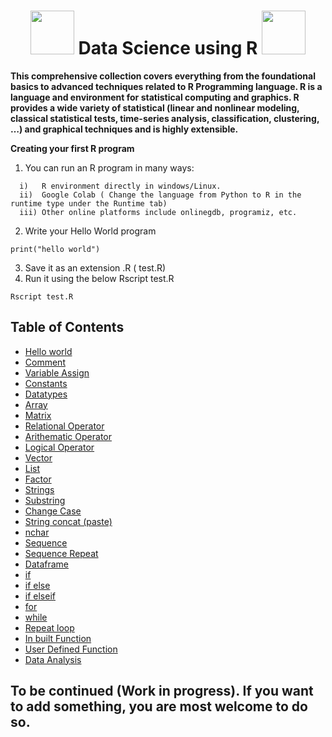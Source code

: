  <h1 align="center"> <img src="https://github.com/santoshpanda1995/Image-Processing-using-Matlab/blob/main/Images/giphy.gif" width="70px"> Data Science using R <img src="https://github.com/santoshpanda1995/Image-Processing-using-Matlab/blob/main/Images/giphy.gif" width="70px"> </h1>

**This comprehensive collection covers everything from the foundational basics to advanced techniques related to R Programming language. R is a language and environment for statistical computing and graphics. R provides a wide variety of statistical (linear and nonlinear modeling, classical statistical tests, time-series analysis, classification, clustering, …) and graphical techniques and is highly extensible.**

**Creating your first R program** <br>
1) You can run an R program in many ways: <br>
```
  i)   R environment directly in windows/Linux.
  ii)  Google Colab ( Change the language from Python to R in the runtime type under the Runtime tab)
  iii) Other online platforms include onlinegdb, programiz, etc.
```
2) Write your Hello World program
  ```
print("hello world")
```
3) Save it as an extension .R ( test.R)
4)  Run it using the below Rscript test.R
   ```
 Rscript test.R
```
   
## Table of Contents
- [Hello world](https://github.com/santoshpanda1995/Data-science-lab-using-R/blob/main/hello.R) 
- [Comment](https://github.com/santoshpanda1995/Data-science-lab-using-R/blob/main/comment.R)
- [Variable Assign](https://github.com/santoshpanda1995/Data-science-lab-using-R/blob/main/var_assign.R)
- [Constants](https://github.com/santoshpanda1995/Data-science-lab-using-R/blob/main/programs/constants.R)
- [Datatypes](https://github.com/santoshpanda1995/Data-science-lab-using-R/blob/main/programs/datatypes.R)
- [Array](https://github.com/santoshpanda1995/Data-science-lab-using-R/blob/main/programs/array.R)
- [Matrix](https://github.com/santoshpanda1995/Data-science-lab-using-R/blob/main/programs/matrix.R)
- [Relational Operator](https://github.com/santoshpanda1995/Data-science-lab-using-R/blob/main/programs/Relationoperator.R)
- [Arithematic Operator](https://github.com/santoshpanda1995/Data-science-lab-using-R/blob/main/programs/arithematicoperator.R)
- [Logical Operator](https://github.com/santoshpanda1995/Data-science-lab-using-R/blob/main/programs/logicaloperator.R)
- [Vector](https://github.com/santoshpanda1995/Data-science-lab-using-R/blob/main/programs/vector.R)
- [List](https://github.com/santoshpanda1995/Data-science-lab-using-R/blob/main/programs/list.R)
- [Factor](https://github.com/santoshpanda1995/Data-science-lab-using-R/blob/main/programs/factor.R)
- [Strings](https://github.com/santoshpanda1995/Data-science-lab-using-R/blob/main/programs/strings.R)
- [Substring](https://github.com/santoshpanda1995/Data-science-lab-using-R/blob/main/programs/substring.R)
- [Change Case](https://github.com/santoshpanda1995/Data-science-lab-using-R/blob/main/programs/changecase.R)
- [String concat (paste)](https://github.com/santoshpanda1995/Data-science-lab-using-R/blob/main/programs/paste.R)
- [nchar](https://github.com/santoshpanda1995/Data-science-lab-using-R/blob/main/programs/nchar.R)
- [Sequence](https://github.com/santoshpanda1995/Data-science-lab-using-R/blob/main/programs/sequence.R)
- [Sequence Repeat](https://github.com/santoshpanda1995/Data-science-lab-using-R/blob/main/programs/Repeat.R)
- [Dataframe](https://github.com/santoshpanda1995/Data-science-lab-using-R/blob/main/programs/dataframe.R)
- [if](https://github.com/santoshpanda1995/Data-science-lab-using-R/blob/main/programs/if.R)
- [if else](https://github.com/santoshpanda1995/Data-science-lab-using-R/blob/main/programs/ifelse.R)
- [if elseif](https://github.com/santoshpanda1995/Data-science-lab-using-R/blob/main/programs/ifelseif.R)
- [for](https://github.com/santoshpanda1995/Data-science-lab-using-R/blob/main/programs/forloop.R)
- [while](https://github.com/santoshpanda1995/Data-science-lab-using-R/blob/main/programs/whileloop.R)
- [Repeat loop](https://github.com/santoshpanda1995/Data-science-lab-using-R/blob/main/programs/repeatloop.R)
- [In built Function](https://github.com/santoshpanda1995/Data-science-lab-using-R/blob/main/programs/inbuiltfun.R)
- [User Defined Function](https://github.com/santoshpanda1995/Data-science-lab-using-R/blob/main/programs/userdefinedfun.R)
- [Data Analysis](https://github.com/santoshpanda1995/Data-science-lab-using-R/blob/main/programs/dataset.R)


## To be continued (Work in progress). If you want to add something, you are most welcome to do so.
